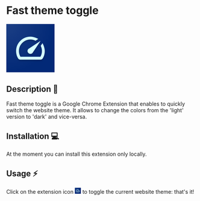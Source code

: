 # Fast theme toggle

![logo](./src/images/icon128.png)

## Description 🔭

Fast theme toggle is a Google Chrome Extension that enables to quickly switch the website theme. It allows to change the colors from the 'light' version to 'dark' and vice-versa.

## Installation 💻

At the moment you can install this extension only locally.

## Usage ⚡

Click on the extension icon ![icon](./src/images/icon16.png) to toggle the current website theme: that's it!
